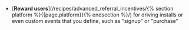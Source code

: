 * [**Reward users**](/recipes/advanced_referral_incentives/{% section platform %}{{page.platform}}{% endsection %}/) for driving installs or even custom events that you define, such as "signup" or "purchase"
